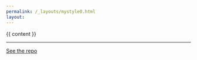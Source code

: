 ```yaml
---
permalink: /_layouts/mystyle0.html
layout: 
---
```

{{ content }}

***

<footer style="color:gray">
<a href="https://github.com/skr2005/skr2005.github.io/">See the repo</a>
</footer>

